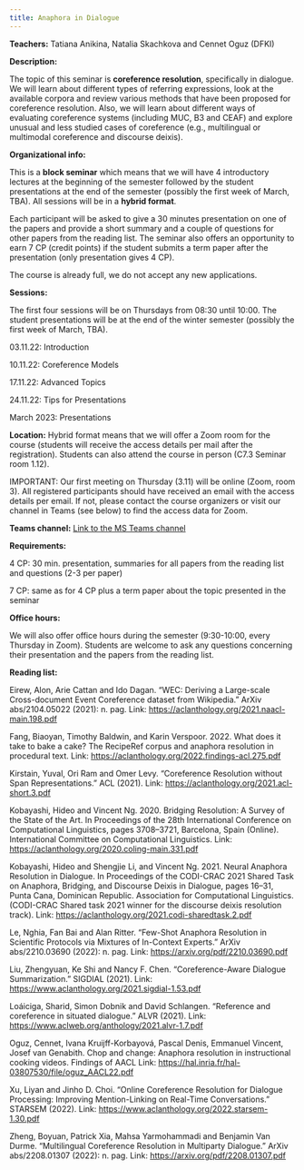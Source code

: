 ```yaml
---
title: Anaphora in Dialogue
---
```


**Teachers:** Tatiana Anikina, Natalia Skachkova and Cennet Oguz (DFKI)

**Description:**

The topic of this seminar is **coreference resolution**, specifically in dialogue. We will learn about different types of referring expressions, look at the available corpora and review various methods that have been proposed for coreference resolution. Also, we will learn about different ways of evaluating coreference systems (including MUC, B3 and CEAF) and explore unusual and less studied cases of coreference (e.g., multilingual or multimodal coreference and discourse deixis).

**Organizational info:**

This is a **block seminar** which means that we will have 4 introductory lectures at the beginning of the semester followed by the student presentations at the end of the semester (possibly the first week of March, TBA). All sessions will be in a **hybrid format**.
 
Each participant will be asked to give a 30 minutes presentation on one of the papers and provide a short summary and a couple of questions for other papers from the reading list. The seminar also offers an opportunity to earn 7 CP (credit points) if the student submits a term paper after the presentation (only presentation gives 4 CP).

The course is already full, we do not accept any new applications.

**Sessions:** 

The first four sessions will be on Thursdays from 08:30 until 10:00. The student presentations will be at the end of the winter semester (possibly the first week of March, TBA).

03.11.22: Introduction

10.11.22: Coreference Models

17.11.22: Advanced Topics

24.11.22: Tips for Presentations

March 2023: Presentations

**Location:** Hybrid format means that we will offer a Zoom room for the course (students will receive the access details per mail after the registration). Students can also attend the course in person (C7.3 Seminar room 1.12).

IMPORTANT: Our first meeting on Thursday (3.11) will be online (Zoom, room 3). All registered participants should have received an email with the access details per email. If not, please contact the course organizers or visit our channel in Teams (see below) to find the access data for Zoom.

**Teams channel:** [Link to the MS Teams channel]

[Link to the MS Teams channel]: https://teams.microsoft.com/l/channel/19%3aKyGvVWHnAX3RbNrLt3DH2Rv-rFUWdSVRq1si2bIW3Nc1%40thread.tacv2/General?groupId=d96509ac-d037-49bf-a123-84581355d529&tenantId=67610027-1ac3-49b6-8641-ccd83ce1b01f

**Requirements:**

4 CP: 30 min. presentation, summaries for all papers from the reading list and questions (2-3 per paper)

7 CP: same as for 4 CP plus a term paper about the topic presented in the seminar

**Office hours:**

We will also offer office hours during the semester (9:30-10:00, every Thursday in Zoom). Students are welcome to ask any questions concerning their presentation and the papers from the reading list.

**Reading list:**

Eirew, Alon, Arie Cattan and Ido Dagan. “WEC: Deriving a Large-scale Cross-document Event Coreference dataset from Wikipedia.” ArXiv abs/2104.05022 (2021): n. pag. Link: <https://aclanthology.org/2021.naacl-main.198.pdf>

Fang, Biaoyan, Timothy Baldwin, and Karin Verspoor. 2022. What does it take to bake a cake? The RecipeRef corpus and anaphora resolution in procedural text. Link: <https://aclanthology.org/2022.findings-acl.275.pdf>

Kirstain, Yuval, Ori Ram and Omer Levy. “Coreference Resolution without Span Representations.” ACL (2021). Link: <https://aclanthology.org/2021.acl-short.3.pdf>

Kobayashi, Hideo and Vincent Ng. 2020. Bridging Resolution: A Survey of the State of the Art. In Proceedings of the 28th International Conference on Computational Linguistics, pages 3708–3721, Barcelona, Spain (Online). International Committee on Computational Linguistics. Link: <https://aclanthology.org/2020.coling-main.331.pdf>

Kobayashi, Hideo and Shengjie Li, and Vincent Ng. 2021. Neural Anaphora Resolution in Dialogue. In Proceedings of the CODI-CRAC 2021 Shared Task on Anaphora, Bridging, and Discourse Deixis in Dialogue, pages 16–31, Punta Cana, Dominican Republic. Association for Computational Linguistics. (CODI-CRAC Shared task 2021 winner for the discourse deixis resolution track). Link: <https://aclanthology.org/2021.codi-sharedtask.2.pdf>

Le, Nghia, Fan Bai and Alan Ritter. “Few-Shot Anaphora Resolution in Scientific Protocols via Mixtures of In-Context Experts.” ArXiv abs/2210.03690 (2022): n. pag. Link: <https://arxiv.org/pdf/2210.03690.pdf>

Liu, Zhengyuan, Ke Shi and Nancy F. Chen. “Coreference-Aware Dialogue Summarization.” SIGDIAL (2021). Link: <https://www.aclanthology.org/2021.sigdial-1.53.pdf>

Loáiciga, Sharid, Simon Dobnik and David Schlangen. “Reference and coreference in situated dialogue.” ALVR (2021). Link: <https://www.aclweb.org/anthology/2021.alvr-1.7.pdf>

Oguz, Cennet, Ivana Kruijff-Korbayová, Pascal Denis, Emmanuel Vincent, Josef van Genabith. Chop and change: Anaphora resolution in instructional cooking videos. Findings of AACL Link: <https://hal.inria.fr/hal-03807530/file/oguz_AACL22.pdf>

Xu, Liyan and Jinho D. Choi. “Online Coreference Resolution for Dialogue Processing: Improving Mention-Linking on Real-Time Conversations.” STARSEM (2022). Link: <https://www.aclanthology.org/2022.starsem-1.30.pdf>

Zheng, Boyuan, Patrick Xia, Mahsa Yarmohammadi and Benjamin Van Durme. “Multilingual Coreference Resolution in Multiparty Dialogue.” ArXiv abs/2208.01307 (2022): n. pag. Link: <https://arxiv.org/pdf/2208.01307.pdf>
 
